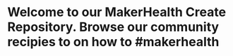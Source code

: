 # Welcome to our MakerHealth Create Repository. Browse our community recipies to on how to #makerhealth
